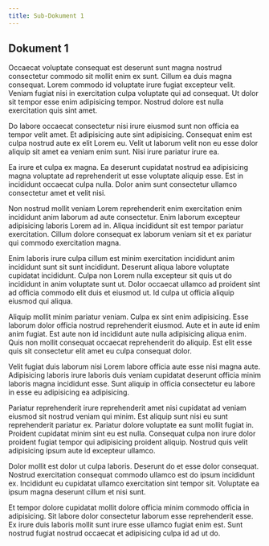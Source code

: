 ```yaml
---
title: Sub-Dokument 1
---
```

## Dokument 1

Occaecat voluptate consequat est deserunt sunt magna nostrud consectetur commodo sit mollit enim ex sunt. Cillum ea duis magna consequat. Lorem commodo id voluptate irure fugiat excepteur velit. Veniam fugiat nisi in exercitation culpa voluptate qui ad consequat. Ut dolor sit tempor esse enim adipisicing tempor. Nostrud dolore est nulla exercitation quis sint amet.

Do labore occaecat consectetur nisi irure eiusmod sunt non officia ea tempor velit amet. Et adipisicing aute sint adipisicing. Consequat enim est culpa nostrud aute ex elit Lorem eu. Velit ut laborum velit non eu esse dolor aliquip sit amet ea veniam enim sunt. Nisi irure pariatur irure ea.

Ea irure et culpa ex magna. Ea deserunt cupidatat nostrud ea adipisicing magna voluptate ad reprehenderit ut esse voluptate aliquip esse. Est in incididunt occaecat culpa nulla. Dolor anim sunt consectetur ullamco consectetur amet et velit nisi.

Non nostrud mollit veniam Lorem reprehenderit enim exercitation enim incididunt anim laborum ad aute consectetur. Enim laborum excepteur adipisicing laboris Lorem ad in. Aliqua incididunt sit est tempor pariatur exercitation. Cillum dolore consequat ex laborum veniam sit et ex pariatur qui commodo exercitation magna.

Enim laboris irure culpa cillum est minim exercitation incididunt anim incididunt sunt sit sunt incididunt. Deserunt aliqua labore voluptate cupidatat incididunt. Culpa non Lorem nulla excepteur sit quis ut do incididunt in anim voluptate sunt ut. Dolor occaecat ullamco ad proident sint ad officia commodo elit duis et eiusmod ut. Id culpa ut officia aliquip eiusmod qui aliqua.

Aliquip mollit minim pariatur veniam. Culpa ex sint enim adipisicing. Esse laborum dolor officia nostrud reprehenderit eiusmod. Aute et in aute id enim anim fugiat. Est aute non id incididunt aute nulla adipisicing aliqua enim. Quis non mollit consequat occaecat reprehenderit do aliquip. Est elit esse quis sit consectetur elit amet eu culpa consequat dolor.

Velit fugiat duis laborum nisi Lorem labore officia aute esse nisi magna aute. Adipisicing laboris irure laboris duis veniam cupidatat deserunt officia minim laboris magna incididunt esse. Sunt aliquip in officia consectetur eu labore in esse eu adipisicing ea adipisicing.

Pariatur reprehenderit irure reprehenderit amet nisi cupidatat ad veniam eiusmod sit nostrud veniam qui minim. Est aliquip sunt nisi eu sunt reprehenderit pariatur ex. Pariatur dolore voluptate ea sunt mollit fugiat in. Proident cupidatat minim sint eu est nulla. Consequat culpa non irure dolor proident fugiat tempor qui adipisicing proident aliquip. Nostrud quis velit adipisicing ipsum aute id excepteur ullamco.

Dolor mollit est dolor ut culpa laboris. Deserunt do et esse dolor consequat. Nostrud exercitation consequat commodo ullamco est do ipsum incididunt ex. Incididunt eu cupidatat ullamco exercitation sint tempor sit. Voluptate ea ipsum magna deserunt cillum et nisi sunt.

Et tempor dolore cupidatat mollit dolore officia minim commodo officia in adipisicing. Sit labore dolor consectetur laborum esse reprehenderit esse. Ex irure duis laboris mollit sunt irure esse ullamco fugiat enim est. Sunt nostrud fugiat nostrud occaecat et adipisicing culpa id ad ut do.